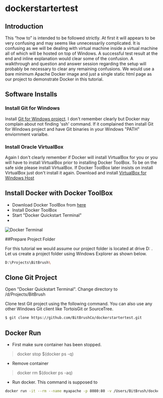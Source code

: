 # dockerstartertest
## Introduction
This “how to” is intended to be followed strictly. At first it will appears to be very confusing and may seems like unnecessarily complicated. It is confusing as we will be dealing with virtual machine inside a virtual machine all of which will be hosted on top of Windows. A successful test result at the end and inline explanation would clear some of the confusion. A walkthrough and question and answer session regarding the setup will probably be necessary to clear any remaining confusions. We would use a bare minimum Apache Docker image and just a single static html page as our project to demonstrate Docker in this tutorial. 

## Software Installs

### Install Git for Windows 
Install [Git for Windows project](https://git-for-windows.github.io/). I don't remember clearly but Docker may complain about not finding 'ssh' command. If it complained then install Git for Windows project and have Git binaries in your Windows "PATH" enviornment varialbe.

### Install Oracle VirtualBox
Again I don't clearly remember if Docker will install VirtualBox for you or you will have to install VirtualBox prior to installing Docker ToolBox. To be on the safe side please install VirtualBox. If Docker ToolBox later insists on install VirtualBox just don't install it again.
Download and install [VirtualBox for Windows Host](https://www.virtualbox.org/wiki/Downloads)

## Install Docker with Docker ToolBox

- Download Docker ToolBox from [here](https://www.docker.com/products/docker-toolbox)
- Install Docker ToolBox
- Start "Docker Quickstart Terminal"
- 
![Docker Terminal](/img/000_docker_terminal)

##Prepare Project Folder

For this tutorial we would assume our project folder is located at drive D: . Let us create a project folder using Windows Explorer as shown below.
```bash
D:\Projects\BitBrush\
```

## Clone Git Project
Open "Docker Quickstart Terminal". Change directory to /d/Projects/BitBrush

Clone test Git project using the following command. You can also use any other Windows Git client like TortoisGit or SourceTree.
```bash
$ git clone https://github.com/BitBrushCo/dockerstartertest.git
```


## 

## Docker Run

- First make sure container has been stopped.
> docker stop $(docker ps -q)

- Remove container
> docker rm $(docker ps -aq)
  
- Run docker. This command is supposed to 
  
 ``` bash 
 docker run -it --rm --name myapache -p 8080:80 -v /Users/BitBrush/dockerstartertest:/usr/local/apache2/htdocs/ httpd:2.4
```

